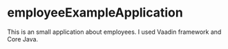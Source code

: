 # employeeExampleApplication
This is an small application about employees. I used Vaadin framework and Core Java.
